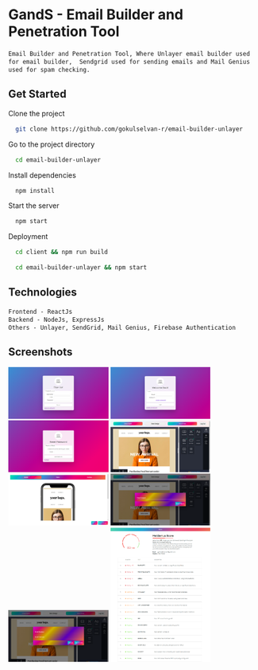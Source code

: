 
# GandS - Email Builder and Penetration Tool

    Email Builder and Penetration Tool, Where Unlayer email builder used for email builder,  Sendgrid used for sending emails and Mail Genius used for spam checking.

## Get Started

Clone the project

```bash
  git clone https://github.com/gokulselvan-r/email-builder-unlayer
```

Go to the project directory

```bash
  cd email-builder-unlayer
```

Install dependencies

```bash
  npm install
```

Start the server

```bash
  npm start 
```

Deployment

```bash
  cd client && npm run build
```

```bash
  cd email-builder-unlayer && npm start
```




## Technologies
    Frontend - ReactJs
    Backend - NodeJs, ExpressJs
    Others - Unlayer, SendGrid, Mail Genius, Firebase Authentication
    

## Screenshots

<img src="/screenshots/SignUp.png" width=40% height=50%>
<img src="/screenshots/Login.png" width=40% height=50%>
<img src="/screenshots/ResetPassword.png" width=40% height=50%>
<img src="/screenshots/Home.png" width=40% height=50%>
<img src="/screenshots/Save.png" width=40% height=50%>
<img src="/screenshots/CheckSpam.png" width=40% height=50%>
<img src="/screenshots/SendMail.png" width=40% height=50%>
<img src="/screenshots/Score.png" width=40% height=50%>
